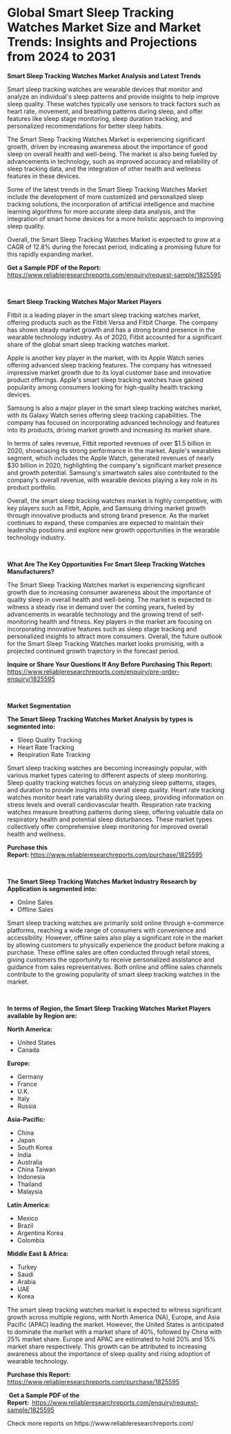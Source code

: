 <p><h1>Global Smart Sleep Tracking Watches Market Size and Market Trends: Insights and Projections from 2024 to 2031</h1></p><p><strong>Smart Sleep Tracking Watches Market Analysis and Latest Trends</strong></p>
<p><p>Smart sleep tracking watches are wearable devices that monitor and analyze an individual's sleep patterns and provide insights to help improve sleep quality. These watches typically use sensors to track factors such as heart rate, movement, and breathing patterns during sleep, and offer features like sleep stage monitoring, sleep duration tracking, and personalized recommendations for better sleep habits.</p><p>The Smart Sleep Tracking Watches Market is experiencing significant growth, driven by increasing awareness about the importance of good sleep on overall health and well-being. The market is also being fueled by advancements in technology, such as improved accuracy and reliability of sleep tracking data, and the integration of other health and wellness features in these devices.</p><p>Some of the latest trends in the Smart Sleep Tracking Watches Market include the development of more customized and personalized sleep tracking solutions, the incorporation of artificial intelligence and machine learning algorithms for more accurate sleep data analysis, and the integration of smart home devices for a more holistic approach to improving sleep quality.</p><p>Overall, the Smart Sleep Tracking Watches Market is expected to grow at a CAGR of 12.8% during the forecast period, indicating a promising future for this rapidly expanding market.</p></p>
<p><strong>Get a Sample PDF of the Report:&nbsp;</strong> <a href="https://www.reliableresearchreports.com/enquiry/request-sample/1825595">https://www.reliableresearchreports.com/enquiry/request-sample/1825595</a></p>
<p>&nbsp;</p>
<p><strong>Smart Sleep Tracking Watches Major Market Players</strong></p>
<p><p>Fitbit is a leading player in the smart sleep tracking watches market, offering products such as the Fitbit Versa and Fitbit Charge. The company has shown steady market growth and has a strong brand presence in the wearable technology industry. As of 2020, Fitbit accounted for a significant share of the global smart sleep tracking watches market.</p><p>Apple is another key player in the market, with its Apple Watch series offering advanced sleep tracking features. The company has witnessed impressive market growth due to its loyal customer base and innovative product offerings. Apple's smart sleep tracking watches have gained popularity among consumers looking for high-quality health tracking devices.</p><p>Samsung is also a major player in the smart sleep tracking watches market, with its Galaxy Watch series offering sleep tracking capabilities. The company has focused on incorporating advanced technology and features into its products, driving market growth and increasing its market share.</p><p>In terms of sales revenue, Fitbit reported revenues of over $1.5 billion in 2020, showcasing its strong performance in the market. Apple's wearables segment, which includes the Apple Watch, generated revenues of nearly $30 billion in 2020, highlighting the company's significant market presence and growth potential. Samsung's smartwatch sales also contributed to the company's overall revenue, with wearable devices playing a key role in its product portfolio.</p><p>Overall, the smart sleep tracking watches market is highly competitive, with key players such as Fitbit, Apple, and Samsung driving market growth through innovative products and strong brand presence. As the market continues to expand, these companies are expected to maintain their leadership positions and explore new growth opportunities in the wearable technology industry.</p></p>
<p>&nbsp;</p>
<p><strong>What Are The Key Opportunities For Smart Sleep Tracking Watches Manufacturers?</strong></p>
<p><p>The Smart Sleep Tracking Watches market is experiencing significant growth due to increasing consumer awareness about the importance of quality sleep in overall health and well-being. The market is expected to witness a steady rise in demand over the coming years, fueled by advancements in wearable technology and the growing trend of self-monitoring health and fitness. Key players in the market are focusing on incorporating innovative features such as sleep stage tracking and personalized insights to attract more consumers. Overall, the future outlook for the Smart Sleep Tracking Watches market looks promising, with a projected continued growth trajectory in the forecast period.</p></p>
<p><strong>Inquire or Share Your Questions If Any Before Purchasing This Report:</strong> <a href="https://www.reliableresearchreports.com/enquiry/pre-order-enquiry/1825595">https://www.reliableresearchreports.com/enquiry/pre-order-enquiry/1825595</a></p>
<p>&nbsp;</p>
<p><strong>Market Segmentation</strong></p>
<p><strong>The Smart Sleep Tracking Watches Market Analysis by types is segmented into:</strong></p>
<p><ul><li>Sleep Quality Tracking</li><li>Heart Rate Tracking</li><li>Respiration Rate Tracking</li></ul></p>
<p><p>Smart sleep tracking watches are becoming increasingly popular, with various market types catering to different aspects of sleep monitoring. Sleep quality tracking watches focus on analyzing sleep patterns, stages, and duration to provide insights into overall sleep quality. Heart rate tracking watches monitor heart rate variability during sleep, providing information on stress levels and overall cardiovascular health. Respiration rate tracking watches measure breathing patterns during sleep, offering valuable data on respiratory health and potential sleep disturbances. These market types collectively offer comprehensive sleep monitoring for improved overall health and wellness.</p></p>
<p><strong>Purchase this Report:&nbsp;</strong><a href="https://www.reliableresearchreports.com/purchase/1825595">https://www.reliableresearchreports.com/purchase/1825595</a></p>
<p>&nbsp;</p>
<p><strong>The Smart Sleep Tracking Watches Market Industry Research by Application is segmented into:</strong></p>
<p><ul><li>Online Sales</li><li>Offline Sales</li></ul></p>
<p><p>Smart sleep tracking watches are primarily sold online through e-commerce platforms, reaching a wide range of consumers with convenience and accessibility. However, offline sales also play a significant role in the market by allowing customers to physically experience the product before making a purchase. These offline sales are often conducted through retail stores, giving customers the opportunity to receive personalized assistance and guidance from sales representatives. Both online and offline sales channels contribute to the growing popularity of smart sleep tracking watches in the market.</p></p>
<p>&nbsp;</p>
<p><strong>In terms of Region, the Smart Sleep Tracking Watches Market Players available by Region are:</strong></p>
<p>
    <p> <strong> North America: </strong>
        <ul>
            <li>United States</li>
            <li>Canada</li>
        </ul>
        </p> 
    <p> <strong> Europe: </strong>
        <ul>
            <li>Germany</li>
            <li>France</li>
            <li>U.K.</li>
            <li>Italy</li>
            <li>Russia</li>
        </ul>
        </p> 
    <p> <strong> Asia-Pacific: </strong>
        <ul>
            <li>China</li>
            <li>Japan</li>
            <li>South Korea</li>
            <li>India</li>
            <li>Australia</li>
            <li>China Taiwan</li>
            <li>Indonesia</li>
            <li>Thailand</li>
            <li>Malaysia</li>
        </ul>
        </p> 
    <p> <strong> Latin America: </strong>
        <ul>
            <li>Mexico</li>
            <li>Brazil</li>
            <li>Argentina Korea</li>
            <li>Colombia</li>
        </ul>
        </p> 
    <p> <strong> Middle East & Africa: </strong>
        <ul>
            <li>Turkey</li>
            <li>Saudi</li>
            <li>Arabia</li>
            <li>UAE</li>
            <li>Korea</li>
        </ul>
    </p>
    </p>
<p><p>The smart sleep tracking watches market is expected to witness significant growth across multiple regions, with North America (NA), Europe, and Asia Pacific (APAC) leading the market. However, the United States is anticipated to dominate the market with a market share of 40%, followed by China with 25% market share. Europe and APAC are estimated to hold 20% and 15% market share respectively. This growth can be attributed to increasing awareness about the importance of sleep quality and rising adoption of wearable technology.</p></p>
<p><strong>Purchase this Report: </strong><a href="https://www.reliableresearchreports.com/purchase/1825595">https://www.reliableresearchreports.com/purchase/1825595</a></p>
<p>&nbsp;<strong>Get a Sample PDF of the Report:&nbsp;&nbsp;</strong><a href="https://www.reliableresearchreports.com/enquiry/request-sample/1825595">https://www.reliableresearchreports.com/enquiry/request-sample/1825595</a></p>
<p><strong></strong></p>
<p>Check more reports on https://www.reliableresearchreports.com/</p>